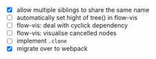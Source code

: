 
 - [x] allow multiple siblings to share the same name
 - [ ] automatically set hight of tree() in flow-vis
 - [ ] flow-vis: deal with cyclick dependency
 - [ ] flow-vis: visualise cancelled nodes
 - [ ] implement `.clone`
 - [x] migrate over to webpack  
